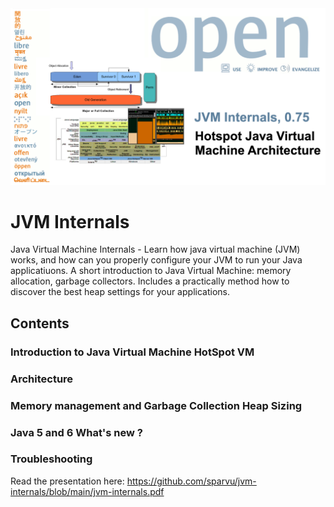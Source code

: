 <img src="/docs/img/jvminternals.png" />

# JVM Internals

Java Virtual Machine Internals - Learn how java virtual machine (JVM) works, and how can you properly configure your JVM to run your Java applicatiuons. A short introduction to Java Virtual Machine: memory allocation, garbage collectors. Includes a practically method how to discover the best heap settings for your applications.   

## Contents

### Introduction to Java Virtual Machine HotSpot VM
### Architecture
### Memory management and Garbage Collection Heap Sizing
### Java 5 and 6 What's new ?
### Troubleshooting


Read the presentation here: https://github.com/sparvu/jvm-internals/blob/main/jvm-internals.pdf
